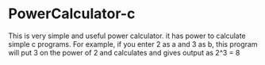 # PowerCalculator-c
This is very simple and useful power calculator.
it has power to calculate simple c programs.
For example, if you enter 2 as a and 3 as b, this program will put 3 on the power of 2 and calculates and gives output as 2^3 = 8
